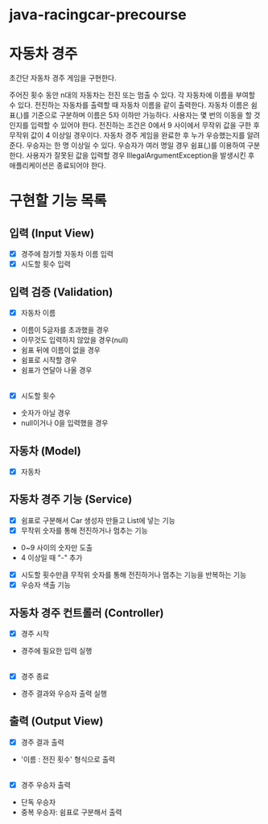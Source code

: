 # java-racingcar-precourse

# 자동차 경주
초간단 자동차 경주 게임을 구현한다.

주어진 횟수 동안 n대의 자동차는 전진 또는 멈출 수 있다.
각 자동차에 이름을 부여할 수 있다. 전진하는 자동차를 출력할 때 자동차 이름을 같이 출력한다.
자동차 이름은 쉼표(,)를 기준으로 구분하며 이름은 5자 이하만 가능하다.
사용자는 몇 번의 이동을 할 것인지를 입력할 수 있어야 한다.
전진하는 조건은 0에서 9 사이에서 무작위 값을 구한 후 무작위 값이 4 이상일 경우이다.
자동차 경주 게임을 완료한 후 누가 우승했는지를 알려준다. 우승자는 한 명 이상일 수 있다.
우승자가 여러 명일 경우 쉼표(,)를 이용하여 구분한다.
사용자가 잘못된 값을 입력할 경우 IllegalArgumentException을 발생시킨 후 애플리케이션은 종료되어야 한다.

# 구현할 기능 목록

## 입력 (Input View)
- [x] 경주에 참가할 자동차 이름 입력
- [x] 시도할 횟수 입력

## 입력 검증 (Validation)
- [x] 자동차 이름
- 이름이 5글자를 초과했을 경우
- 아무것도 입력하지 않았을 경우(null)
- 쉼표 뒤에 이름이 없을 경우
- 쉼표로 시작할 경우
- 쉼표가 연달아 나올 경우
  <br><br/>
- [x] 시도할 횟수
- 숫자가 아닐 경우
- null이거나 0을 입력했을 경우

## 자동차 (Model)
- [x]  자동차

## 자동차 경주 기능 (Service)
- [x] 쉼표로 구분해서 Car 생성자 만들고 List<Car>에 넣는 기능
- [x] 무작위 숫자를 통해 전진하거나 멈추는 기능
- 0~9 사이의 숫자만 도출
- 4 이상일 때 "-" 추가
- [x] 시도할 횟수만큼 무작위 숫자를 통해 전진하거나 멈추는 기능을 반복하는 기능
- [x] 우승자 색출 기능

## 자동차 경주 컨트롤러 (Controller)
- [x] 경주 시작
- 경주에 필요한 입력 실행
  <br><br/>
- [x] 경주 종료
- 경주 결과와 우승자 출력 실행
   
## 출력 (Output View)
- [x] 경주 결과 출력
- '이름 : 전진 횟수' 형식으로 출력
  <br><br/>
- [x] 경주 우승자 출력
- 단독 우승자
- 중복 우승자: 쉼표로 구분해서 출력
